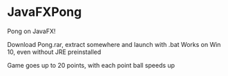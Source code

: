 # JavaFXPong
Pong on JavaFX!

Download Pong.rar, extract somewhere and launch with .bat
Works on Win 10, even without JRE preinstalled

Game goes up to 20 points, with each point ball speeds up
